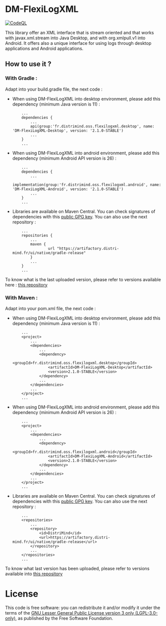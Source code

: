 DM-FlexiLogXML
================
[![CodeQL](https://github.com/DistriMind/DM-FlexiLogXML/actions/workflows/codeql-analysis.yml/badge.svg)](https://github.com/DistriMind/DM-FlexiLogXML/actions/workflows/codeql-analysis.yml)

This library offer an XML interface that is stream oriented and that works with javax.xml.stream into Java Desktop, and with org.xmlpull.v1 into Android.
It offers also a unique interface for using logs through desktop applications and Android applications.

How to use it ?
---------------
### With Gradle :

Adapt into your build.gradle file, the next code :

 - When using DM-FlexiLogXML into desktop environment, please add this dependency (minimum Java version is 11) :
    ```
	    ...
	    dependencies {
		    ...
		    api(group:'fr.distrimind.oss.flexilogxml.desktop', name: 'DM-FlexiLogXML-Desktop', version: '2.1.0-STABLE')
		    ...
	    }
	    ...
    ```

 - When using DM-FlexiLogXML into android environment, please add this dependency (minimum Android API version is 26) :

    ```
	    ...
	    dependencies {
		    ...
		    implementation(group:'fr.distrimind.oss.flexilogxml.android', name: 'DM-FlexiLogXML-Android', version: '2.1.0-STABLE')
		    ...
	    }
	    ...
    ```

 - Libraries are available on Maven Central. You can check signatures of dependencies with this [public GPG key](key-2023-10-09.pub). You can also use the next repository : 
    ```
        ...
        repositories {
            ...
            maven {
                    url "https://artifactory.distri-mind.fr/ui/native/gradle-release"
            }
            ...
        }
        ...
    ```

To know what is the last uploaded version, please refer to versions available here : [this repository](https://artifactory.distri-mind.fr/ui/native/gradle-release/fr/distrimind/oss/flexilogxml/)
### With Maven :
Adapt into your pom.xml file, the next code :
 - When using DM-FlexiLogXML into desktop environment, please add this dependency (minimum Java version is 11) :
    ```
        ...
        <project>
            ...
            <dependencies>
                ...
                <dependency>
                    <groupId>fr.distrimind.oss.flexilogxml.desktop</groupId>
                    <artifactId>DM-FlexiLogXML-Desktop</artifactId>
                    <version>2.1.0-STABLE</version>
                </dependency>
                ...
            </dependencies>
            ...
        </project>
        ...
    ```
   
 - When using DM-FlexiLogXML into android environment, please add this dependency (minimum Android API version is 26) :
    ```
        ...
        <project>
            ...
            <dependencies>
                ...
                <dependency>
                    <groupId>fr.distrimind.oss.flexilogxml.android</groupId>
                    <artifactId>DM-FlexiLogXML-Android</artifactId>
                    <version>2.1.0-STABLE</version>
                </dependency>
                ...
            </dependencies>
            ...
        </project>
        ...
    ```
   
 - Libraries are available on Maven Central. You can check signatures of dependencies with this [public GPG key](key-2023-10-09.pub). You can also use the next repository : 
    ```
        ...
        <repositories>
            ...
            <repository>
                <id>DistriMind</id>
                <url>https://artifactory.distri-mind.fr/ui/native/gradle-release</url>
            </repository>
            ...
        </repositories>
        ...		
    ```
To know what last version has been uploaded, please refer to versions available into [this repository](https://artifactory.distri-mind.fr/ui/native/gradle-release/fr/distrimind/oss/flexilogxml/)

# License

This code is free software: you can redistribute it and/or modify it under the terms of the [GNU Lesser General Public License version 3 only (LGPL-3.0-only)](https://git.distri-mind.fr/DM-FlexiLogXML/~files/main/COPYING), as published by the Free Software Foundation.

